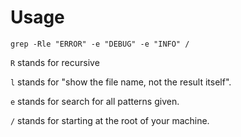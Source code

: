 # Usage

```
grep -Rle "ERROR" -e "DEBUG" -e "INFO" /
```

`R` stands for recursive

`l` stands for "show the file name, not the result itself".

`e` stands for  search for all patterns given.

`/` stands for starting at the root of your machine.